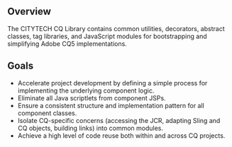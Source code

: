 ## Overview

The CITYTECH CQ Library contains common utilities, decorators, abstract classes, tag libraries, and JavaScript modules for bootstrapping and simplifying Adobe CQ5 implementations.

## Goals

* Accelerate project development by defining a simple process for implementing the underlying component logic.
* Eliminate all Java scriptlets from component JSPs.
* Ensure a consistent structure and implementation pattern for all component classes.
* Isolate CQ-specific concerns (accessing the JCR, adapting Sling and CQ objects, building links) into common modules.
* Achieve a high level of code reuse both within and across CQ projects.